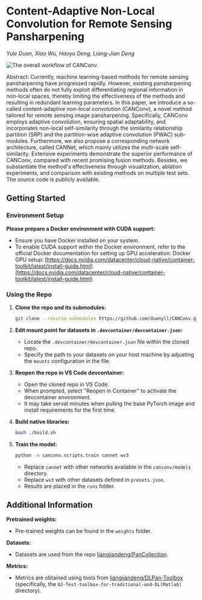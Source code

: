 # Content-Adaptive Non-Local Convolution for Remote Sensing Pansharpening

*Yule Duan, Xiao Wu, Haoyu Deng, Liang-Jian Deng*

![The overall workflow of CANConv.](https://cdn.duanyll.com/img/20240308152348.png)

Abstract: Currently, machine learning-based methods for remote sensing pansharpening have progressed rapidly. However, existing pansharpening methods often do not fully exploit differentiating regional information in non-local spaces, thereby limiting the effectiveness of the methods and resulting in redundant learning parameters. In this paper, we introduce a so-called content-adaptive non-local convolution (CANConv), a novel method tailored for remote sensing image pansharpening. Specifically, CANConv employs adaptive convolution, ensuring spatial adaptability, and incorporates non-local self-similarity through the similarity relationship partition (SRP) and the partition-wise adaptive convolution (PWAC) sub-modules. Furthermore, we also propose a corresponding network architecture, called CANNet, which mainly utilizes the multi-scale self-similarity. Extensive experiments demonstrate the superior performance of CANConv, compared with recent promising fusion methods. Besides, we substantiate the method's effectiveness through visualization, ablation experiments, and comparison with existing methods on multiple test sets. The source code is publicly available.



## Getting Started

### Environment Setup

**Please prepare a Docker environment with CUDA support:**

- Ensure you have Docker installed on your system.
- To enable CUDA support within the Docker environment, refer to the official Docker documentation for setting up GPU acceleration: Docker GPU setup: [https://docs.nvidia.com/datacenter/cloud-native/container-toolkit/latest/install-guide.html](https://docs.nvidia.com/datacenter/cloud-native/container-toolkit/latest/install-guide.html)

### Using the Repo

1. **Clone the repo and its submodules:**
    
   ```bash
   git clone --recurse-submodules https://github.com/duanyll/CANConv.git
   ```

2. **Edit mount point for datasets in `.devcontainer/devcontainer.json`:**
    - Locate the `.devcontainer/devcontainer.json` file within the cloned repo.
    - Specify the path to your datasets on your host machine by adjusting the `mounts` configuration in the file.

3. **Reopen the repo in VS Code devcontainer:**
    - Open the cloned repo in VS Code.
    - When prompted, select "Reopen in Container" to activate the devcontainer environment.
    - It may take serval minutes when pulling the base PyTorch image and install requirements for the first time.

4. **Build native libraries:**
    
   ```bash
   bash ./build.sh
   ```

5. **Train the model:**
    
   ```bash
   python -m canconv.scripts.train cannet wv3
   ```

   - Replace `cannet` with other networks available in the `canconv/models` directory.
   - Replace `wv3` with other datasets defined in `presets.json`.
   - Results are placed in the `runs` folder.

## Additional Information

**Pretrained weights:**
- Pre-trained weights can be found in the `weights` folder.

**Datasets:**
- Datasets are used from the repo [liangjiandeng/PanCollection](https://github.com/liangjiandeng/PanCollection).

**Metrics:**
- Metrics are obtained using tools from [liangjiandeng/DLPan-Toolbox](https://github.com/liangjiandeng/DLPan-Toolbox) (specifically, the `02-Test-toolbox-for-traditional-and-DL(Matlab)` directory).
